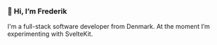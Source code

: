 ### 👋 Hi, I’m Frederik

I'm a full-stack software developer from Denmark. At the moment I’m experimenting with SvelteKit.
